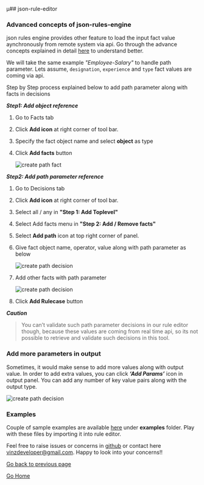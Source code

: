 µ## json-rule-editor

### Advanced concepts of json-rules-engine

json rules engine provides other feature to load the input fact value aynchronously from remote system via api.
Go through the advance concepts explained in detail [here](https://github.com/CacheControl/json-rules-engine) to understand better.

We will take the same example *"Employee-Salary"* to handle path parameter. Lets assume, `designation`, `experience` and `type` fact values are coming via api.

Step by Step process explained below to add path parameter along with facts in decisions

***Step1: Add object reference***

1. Go to Facts tab
2. Click **Add icon** at right corner of tool bar.
3. Specify the fact object name and select **object** as type
4. Click **Add facts** button

    ![create path fact](https://vinzdeveloper.github.io/json-rule-editor/docs/images/path-fact.png)

***Step2: Add path parameter reference***

1. Go to Decisions tab
2. Click **Add icon** at right corner of tool bar.
3. Select all / any in **"Step 1: Add Toplevel"**
4. Select Add facts menu in **"Step 2: Add / Remove facts"**
5. Select **Add path** icon at top right corner of panel.
6. Give fact object name, operator, value along with path parameter as below

    ![create path decision](https://vinzdeveloper.github.io/json-rule-editor/docs/images/path-decisions1.png)

7. Add other facts with path parameter

    ![create path decision](https://vinzdeveloper.github.io/json-rule-editor/docs/images/path-decisions2.png)

8. Click **Add Rulecase** button

***Caution***

> You can’t validate such path parameter decisions in our rule editor though, because these values are coming from real time api,
> so its not possible to retrieve and validate such decisions in this tool.

### Add more parameters in output

Sometimes, it would make sense to add more values along with output value. In order to add extra values, you can click ***‘Add Params’*** icon in output panel. You can add any number of key value pairs along with the output type. 

![create path decision](https://vinzdeveloper.github.io/json-rule-editor/docs/images/output-params.png)


### Examples

Couple of sample examples are available [here](https://github.com/vinzdeveloper/json-rule-editor) under **examples** folder. Play with these files by importing it into rule editor.

Feel free to raise issues or concerns in [github](https://github.com/vinzdeveloper/json-rule-editor/issues) or contact here <vinzdeveloper@gmail.com>. Happy to look into your concerns!!

[Go back to previous page](https://vinzdeveloper.github.io/json-rule-editor/docs/decisions.html)

[Go Home](https://vinzdeveloper.github.io/json-rule-editor/docs)